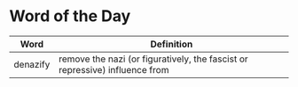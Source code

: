 # Word of the Day

|Word|Definition|
|---|---|
|denazify|remove the nazi (or figuratively, the fascist or repressive) influence from|